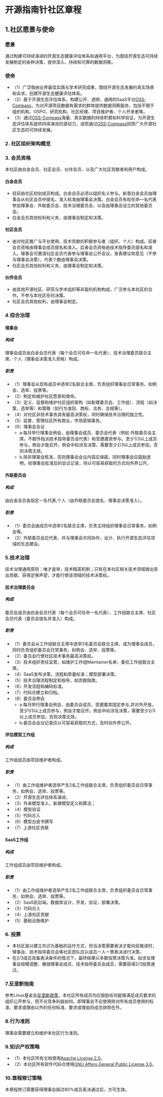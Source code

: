 # 开源指南针社区章程

## 1.社区愿景与使命

### 愿景
通过构建可持续演进的开源生态健康评估体系和通用平台，为围绕开源生态可持续发展制定的各种决策，提供深入、持续和可靠的数据洞察。

### 使命
- （1）广泛吸纳业界最佳实践与学术研究成果，围绕开源生态发展的真实场景和诉求，创建开源生态健康评估体系。
- （2）基于开源生态评估体系，构建公开、透明、通用的SaaS平台[OSS-Compass](https://oss-compass.org/)，为对开源项目数据有需求的群体提供数据洞察服务，包括不限于组织机构、OSPO、研究机构、社区经理、项目维护者、个人开发者等。
- （3）通过[OSS-Compass](https://oss-compass.org/)海量、真实数据的持续积累和科学验证，为开源生态评估体系提供持续演进的源动力，进而通过[OSS-Compass](https://oss-compass.org/)回馈广大开源社区生态的可持续发展。

### 2. 社区组织架构概览



### 3. 会员资格
本社区由白金会员、社区会员、伙伴会员、以及广大社区贡献者和用户构成。 

#### 白金会员
- 目前由社区初创成员构成。白金会员必须以组织名义参与。新晋白金会员由理事会从社区会员中提名，准入标准由理事会决策。白金会员有权任命一名代表参加理事会、外联委员会、技术治理委员会，以及由理事会设立的其他委员会。 
- 白金会员其他权利和义务，由理事会制定和决策。
#### 社区会员
- 由对社区推广与平台使用、技术贡献的积极参与者（组织、个人）构成。前者会员资格由理事会成员提名和准入。后者会员资格由技术指导委员提名和准入。理事会可邀请社区会员代表参与理事会公开会议，发表建议和意见（不参与理事会决策），代表个数由理事会决策。  
- 社区会员其他权利和义务，由理事会制定和决策。
#### 伙伴会员
- 由其他开源社区、研究与学术组织等非盈利机构构成，广泛参与本社区的合作。不参与本社区任何决策。
- 社区会员其他权利，由理事会制定。

### 4.综合治理

#### 理事会
##### 构成
理事会成员由白金会员代表（每个会员可任命一名代表）、技术治理委员联合主席、个人（理事会决策准入资格）构成。
##### 职责
- （1）理事会从现有成员中选举2名联合主席，负责组织理事会日常事务，如例会、选举、投票等。
- （2）制定和维护社区愿景和使命。
- （3）定义、监督和维护社区组织架构（如新建委员会、工作组）、流程（如决策，选举等）和策略（如行为准则、商标、法务、合规等）。
- （4）对社区非技术事务具有最高决策权，同时确保技术治理的独立性。 
- （5）监督、管理社区所有商业，市场营销事务。 
- （6）理事会会议
  - a.每月举行理事会例会，由理事会成员、委员会代表（例如 外联委员会主席，不额外指派技术指导委员会代表）和受邀嘉宾参与。至少1/3以上成员参与，例会才能召开。例会中如涉及决策，需要至少2/3以上成员参加，否则决策无效。
  - b.除非理事会核准，否则理事会会议内容应保密。同时理事会应鼓励透明，经理事会批准后的会议记录，将以可容易获取的方式向外界公开。
 
#### 外联委员会
##### 构成
由白金会员各指定一名代表,个人（由外联委员会提名，理事会决策准入）。
##### 职责
- （1）委员会由成员中选举2名联合主席，负责主持组织理事会日常事务，如例会等。
- （2）外联委员会应代表、并与理事会共同协作，设计、执行开源生态评估领域的生态建设。
 
### 5.技术治理
技术治理通用原则：唯才是举，技术精英机制；只有在本社区相关技术领域做出突出贡献、获得足够声望，才能行使该领域的技术决策权。

#### 技术治理委员会
##### 构成
委员会成员由白金会员代表（每个会员可任命一名代表）、工作组联合主席、社区会员代表（委员会提名并准入）构成。
##### 职责
- （1）委员会从工作组联合主席中选举3名委员会联合主席，成为理事会成员，同时负责组织委员会日常事务，如例会、选举、投票等。
- （2）委员会行使社区技术事务最高决策权。
- （3）技术组织责任监管，如维护工作组Maintainer名单，委任工作组联合主席。
- （4）SaaS发布决策，流程和质量标准；模型部署决策。
- （5）技术治理流程制定和指导，如贡献指南。
- （6）开发流程和编码标准。
- （7）代码仓建立和归档。
- （8）委员会例会
  - a.每月举行理事会例会，由委员会成员、受邀嘉宾固定参与,并对外开放。至少1/3以上成员参与，例会才能召开。例会中如涉及决策，需要至少2/3以上成员参加，否则决策无效。
  - b.委员会会议记录应以可容易获取的方式，及时向外界公开。

#### 评估模型工作组
##### 构成
工作组成员由项目维护者构成。
##### 职责
- （1）由工作组维护者选举产生2名工作组联合主席，负责组织委员会日常事务，如例会、选举、投票等。
- （2）开源生态评估体系演进。
- （3）外来模型准入、新建模型定义和算法；
- （4）模型验证
- （5）代码合入
- （6）模型白皮书撰写
- （7）上游社区贡献

#### SaaS工作组
##### 构成
工作组成员由项目维护者构成。
##### 职责
- （1）由工作组维护者选举产生2名工作组联合主席，负责组织委员会日常事务，如例会、选举、投票等。
- （2）SaaS前后端，数据库设计，开发，验证，部署决策。
- （3）代码合入
- （4）上游社区贡献
- （5）基础设施维护

### 6. 投票
- 本社区是以建立共识为基础的运作方式，但当决策需要表决才能向前推进时，理事会、技术指导委员会等社区团队应以成员一人一票表决进行决策。
- 在2/3成员具备表决条件的情况下，最终结果以多数投票决策为准。如涉及理事会规模调整、撤销理事会成员、技术指导委员会成员，需要获得2/3投票通过。 

### 7.反垄断指南
参考Linux基金会[反垄断政策](http://www.linuxfoundation.org/antitrust-policy)，本社区所有成员均应鼓励任何能够满足成员要求的组织公开参与，而不论竞争利益如何。即理事会不应使用除对所有成员使用的标准、要求或理由以外的任何标准、要求或理由将成员排除在外。

### 8.行为准则
理事会需要建立和维护本社区行为准则。

### 9.知识产权策略
- （1）本社区所有文档使用[Apache License 2.0](https://www.apache.org/licenses/LICENSE-2.0)。
- （2）本社区所有软件代码仓使用[GNU Affero General Public License 3.0](https://www.gnu.org/licenses/agpl-3.0.en.html)。

### 10.章程修订策略
本章程修订需要获得理事会超过80%成员表决通过后，方可生效。 
